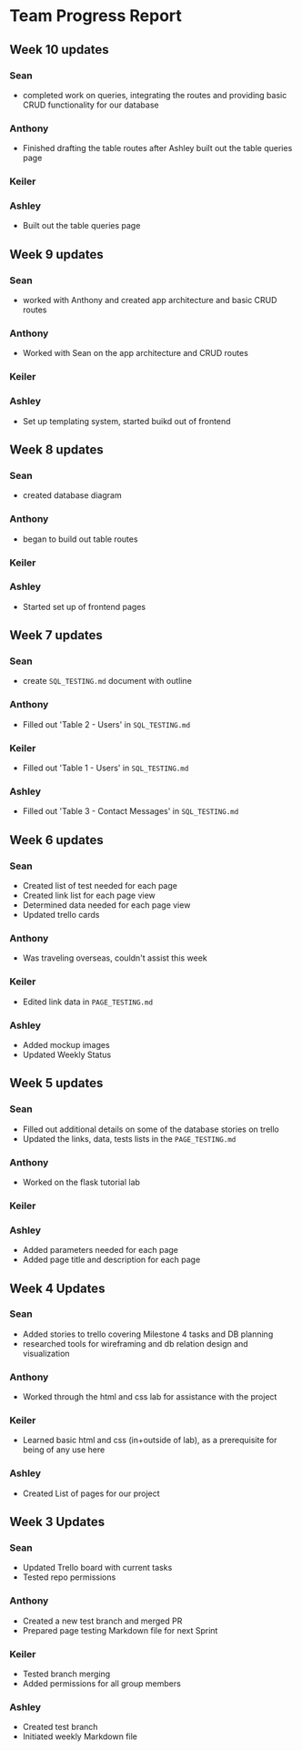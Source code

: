 # Team Progress Report

## Week 10 updates

### Sean
- completed work on queries, integrating the routes and providing basic CRUD functionality for our database

### Anthony
- Finished drafting the table routes after Ashley built out the table queries page

### Keiler

### Ashley
- Built out the table queries page

## Week 9 updates

### Sean
- worked with Anthony and created app architecture and basic CRUD routes

### Anthony
- Worked with Sean on the app architecture and CRUD routes

### Keiler

### Ashley
- Set up templating system, started buikd out of frontend

## Week 8 updates

### Sean
- created database diagram

### Anthony
- began to build out table routes

### Keiler

### Ashley
- Started set up of frontend pages

## Week 7 updates

### Sean
- create `SQL_TESTING.md` document with outline

### Anthony
- Filled out 'Table 2 - Users' in `SQL_TESTING.md`

### Keiler
- Filled out 'Table 1 - Users' in `SQL_TESTING.md`

### Ashley
- Filled out 'Table 3 - Contact Messages' in `SQL_TESTING.md`

## Week 6 updates
### Sean
- Created list of test needed for each page
- Created link list for each page view
- Determined data needed for each page view
- Updated trello cards

### Anthony
- Was traveling overseas, couldn't assist this week

### Keiler
- Edited link data in `PAGE_TESTING.md`

### Ashley
- Added mockup images
- Updated Weekly Status

## Week 5 updates
### Sean
- Filled out additional details on some of the database stories on trello
- Updated the links, data, tests lists in the `PAGE_TESTING.md`

### Anthony
- Worked on the flask tutorial lab

### Keiler

### Ashley
- Added parameters needed for each page
- Added page title and description for each page


## Week 4 Updates

### Sean
- Added stories to trello covering Milestone 4 tasks and DB planning
- researched tools for wireframing and db relation design and visualization

### Anthony
- Worked through the html and css lab for assistance with the project

### Keiler
- Learned basic html and css (in+outside of lab), as a prerequisite for being of any use here

### Ashley
- Created List of pages for our project

## Week 3 Updates

### Sean
- Updated Trello board with current tasks
- Tested repo permissions

### Anthony
- Created a new test branch and merged PR
- Prepared page testing Markdown file for next Sprint

### Keiler
- Tested branch merging
- Added permissions for all group members

### Ashley
- Created test branch
- Initiated weekly Markdown file
